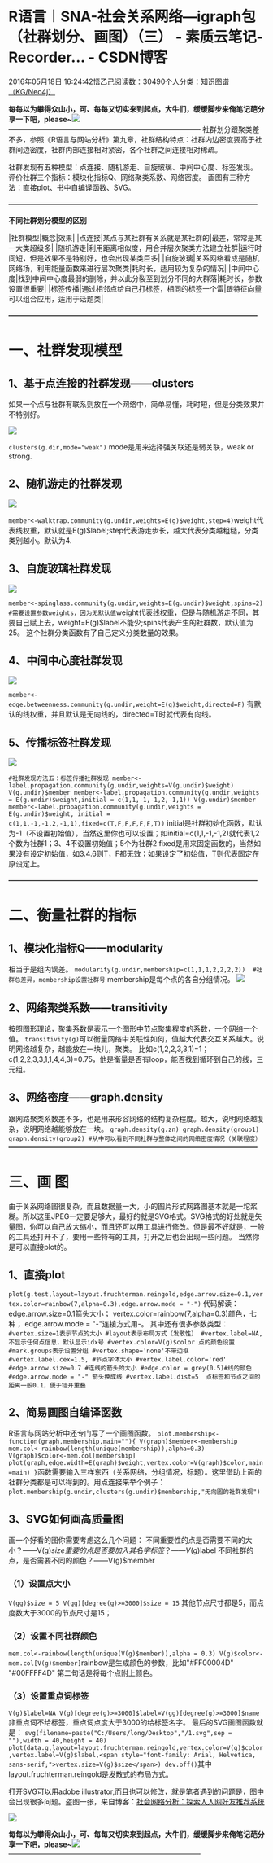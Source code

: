 
# R语言︱SNA-社会关系网络—igraph包（社群划分、画图）（三） - 素质云笔记-Recorder... - CSDN博客

2016年05月18日 16:24:42[悟乙己](https://me.csdn.net/sinat_26917383)阅读数：30490个人分类：[知识图谱（KG/Neo4j）																](https://blog.csdn.net/sinat_26917383/article/category/6233060)




**每每以为攀得众山小，可、每每又切实来到起点，大牛们，缓缓脚步来俺笔记葩分享一下吧，please~**![](https://img-blog.csdn.net/20161213101203247)
———————————————————————————
社群划分跟聚类差不多，参照《R语言与网站分析》第九章，社群结构特点：社群内边密度要高于社群间边密度，社群内部连接相对紧密，各个社群之间连接相对稀疏。

社群发现有五种模型：点连接、随机游走、自旋玻璃、中间中心度、标签发现。
评价社群三个指标：模块化指标Q、网络聚类系数、网络密度。
画图有三种方法：直接plot、书中自编译函数、SVG。

**———————————————————————————————————**

**不同社群划分模型的区别**


|社群模型|概念|效果|
|点连接|某点与某社群有关系就是某社群的|最差，常常是某一大类超级多|
|随机游走|利用距离相似度，用合并层次聚类方法建立社群|运行时间短，但是效果不是特别好，也会出现某类巨多|
|自旋玻璃|关系网络看成是随机网络场，利用能量函数来进行层次聚类|耗时长，适用较为复杂的情况|
|中间中心度|找到中间中心度最弱的删除，并以此分裂至到划分不同的大群落|耗时长，参数设置很重要|
|标签传播|通过相邻点给自己打标签，相同的标签一个雷|跟特征向量可以组合应用，适用于话题类|

**———————————————————————————————————**

# 一、社群发现模型

## 1、基于点连接的社群发现——clusters

如果一个点与社群有联系则放在一个网络中，简单易懂，耗时短，但是分类效果并不特别好。

![](https://img-blog.csdn.net/20160518155716493)


`clusters(g.dir,mode="weak")`
mode是用来选择强关联还是弱关联，weak or strong.

## 2、随机游走的社群发现

![](https://img-blog.csdn.net/20160518160603123)

`member<-walktrap.community(g.undir,weights=E(g)$weight,step=4)`weight代表线权重，默认就是E(g)$label;step代表游走步长，越大代表分类越粗糙，分类类别越小。默认为4.

## 3、自旋玻璃社群发现
![](https://img-blog.csdn.net/20160518160949994)

`member<-spinglass.community(g.undir,weights=E(g.undir)$weight,spins=2)
#需要设置参数weights，因为无默认值`weight代表线权重，但是与随机游走不同，其要自己赋上去，weight=E(g)$label不能少;spins代表产生的社群数，默认值为25。
这个社群分类函数有了自己定义分类数量的效果。

## 4、中间中心度社群发现

![](https://img-blog.csdn.net/20160518161239247)


`member<-edge.betweenness.community(g.undir,weight=E(g)$weight,directed=F)`
有默认的线权重，并且默认是无向线的，directed=T时就代表有向线。

## 5、传播标签社群发现

![](https://img-blog.csdn.net/20160518161559284)

`#社群发现方法五：标签传播社群发现
member<-label.propagation.community(g.undir,weights=V(g.undir)$weight)
V(g.undir)$member
member<-label.propagation.community(g.undir,weights = E(g.undir)$weight,initial = c(1,1,-1,-1,2,-1,1))
V(g.undir)$member
member<-label.propagation.community(g.undir,weights = E(g.undir)$weight,
                                    initial = c(1,1,-1,-1,2,-1,1),fixed=c(T,F,F,F,F,F,T))`
initial是社群初始化函数，默认为-1（不设置初始值），当然这里你也可以设置；如initial=c(1,1,-1,-1,2)就代表1,2个数为社群1；3、4不设置初始值；5个为社群2
fixed是用来固定函数的，当然如果没有设定初始值，如3.4.6则T，F都无效；如果设定了初始值，T则代表固定在原设定上。

**———————————————————————————————————**


# 二、衡量社群的指标

## 1、模块化指标Q——modularity

相当于是组内误差。
`modularity(g.undir,membership=c(1,1,1,2,2,2,2))  #社群总差异，membership设置社群号`
membership是每个点的各自分组情况。
![](https://img-blog.csdn.net/20160518162334747)


## 2、网络聚类系数——transitivity

按照图形理论，[聚集系数](http://baike.baidu.com/subview/6439035/6547174.htm)是表示一个图形中节点聚集程度的系数，一个网络一个值。
`transitivity(g)`可以衡量网络中关联性如何，值越大代表交互关系越大。说明网络越复杂，越能放在一块儿，聚类。
比如c(1,2,2,3,3,1)=1；c(1,2,2,3,3,1,1,4,4,3)=0.75，他是衡量是否有loop，能否找到循环到自己的线，三元组。


## 3、网络密度——graph.density

跟网路聚类系数差不多，也是用来形容网络的结构复杂程度。越大，说明网络越复杂，说明网络越能够放在一块。
`graph.density(g.zn)
graph.density(group1)
graph.density(group2)
#从中可以看到不同社群与整体之间的网络密度情况（关联程度）`
**———————————————————————————————————**


# 三、画 图

由于关系网络图很复杂，而且数据量一大，小的图片形式网路图基本就是一坨浆糊。所以这里JPEG一定要足够大，最好的就是SVG格式。SVG格式的好处就是矢量图，你可以自己放大缩小，而且还可以用工具进行修改。但是最不好就是，一般的工具还打开不了，要用一些特有的工具，打开之后也会出现一些问题。
当然你是可以直接plot的。

## 1、直接plot

`plot(g.test,layout=layout.fruchterman.reingold,edge.arrow.size=0.1,vertex.color=rainbow(7,alpha=0.3),edge.arrow.mode = "-")`
代码解读：edge.arrow.size=0.1箭头大小；
vertex.color=rainbow(7,alpha=0.3)颜色，七种；
edge.arrow.mode = "-"连接方式用-。
其中还有很多参数类型：
`#vertex.size=1表示节点的大小
#layout表示布局方式（发散性）
#vertex.label=NA,不显示任何点信息，默认显示idx号
#vertex.color=V(g)$color 点的颜色设置
#mark.groups表示设置分组
#vertex.shape='none'不带边框 
#vertex.label.cex=1.5, #节点字体大小
#vertex.label.color='red'
#edge.arrow.size=0.7 #连线的箭头的大小
#edge.color = grey(0.5)#线的颜色
#edge.arrow.mode = "-" 箭头换成线
#vertex.label.dist=5  点标签和节点之间的距离一般0.1，便于错开重叠`

## 2、简易画图自编译函数

R语言与网站分析中还专门写了一个画图函数。
`plot.membership<-function(graph,membership,main=""){
  V(graph)$member<-membership
  mem.col<-rainbow(length(unique(membership)),alpha=0.3)
  V(graph)$color<-mem.col[membership]
  plot(graph,edge.width=E(graph)$weight,vertex.color=V(graph)$color,main=main)
}`函数需要输入三样东西（关系网络，分组情况，标题）。这里借助上面的社群分类都是可以得到的。用点连接来举个例子：
`plot.membership(g.undir,clusters(g.undir)$membership,"无向图的社群发现")`


## 3、SVG如何画高质量图

画一个好看的图你需要考虑这么几个问题：
不同重要性的点是否需要不同的大小？——V(g)$size
重要的点是否要加入其名字标签？——V(g)$label
不同社群的点，是否需要不同的颜色？——V(g)$member


### （1）设置点大小

`V(gg)$size = 5
V(gg)[degree(g)>=3000]$size = 15`
其他节点尺寸都是5，而点度数大于3000的节点尺寸是15；

### （2）设置不同社群颜色

`mem.col<-rainbow(length(unique(V(g)$member)),alpha = 0.3)
V(g)$color<-mem.col[V(g)$member]`rainbow是生成颜色的参数，比如"\#FF00004D" "\#00FFFF4D"
第二句话是将每个点附上颜色。

### （3）设置重点词标签

`V(g)$label=NA
V(g)[degree(g)>=3000]$label=V(gg)[degree(g)>=3000]$name`
非重点词不给标签，重点词点度大于3000的给标签名字。
最后的SVG画图函数就是：
`svg(filename=paste("C:/Users/long/Desktop","/1.svg",sep = ""),width = 40,height = 40)
plot(data.g,layout=layout.fruchterman.reingold,vertex.color=V(g)$color,vertex.label=V(g)$label,<span style="font-family: Arial, Helvetica, sans-serif;">vertex.size=V(g)$size</span>)
dev.off()`其中layout.fruchterman.reingold是发散式的布局方式。

打开SVG可以用adobe illustrator,而且也可以修改，就是笔者遇到的问题是，图中会出现很多问题。盗图一张，来自博客：[社会网络分析：探索人人网好友推荐系统](http://cos.name/2011/04/exploring-renren-social-network/#comment-2281)

![](https://img-blog.csdn.net/20160518165319427)


**每每以为攀得众山小，可、每每又切实来到起点，大牛们，缓缓脚步来俺笔记葩分享一下吧，please~**![](https://img-blog.csdn.net/20161213101203247)
———————————————————————————


